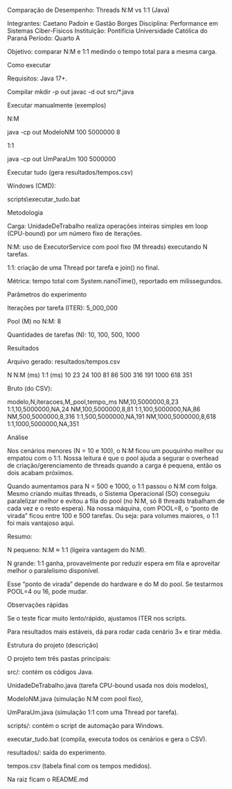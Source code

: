 Comparação de Desempenho: Threads N:M vs 1:1 (Java)

Integrantes: Caetano Padoin e Gastão Borges
Disciplina: Performance em Sistemas Ciber-Físicos
Instituição: Pontifícia Universidade Católica do Paraná
Período: Quarto A

Objetivo: comparar N:M e 1:1 medindo o tempo total para a mesma carga.

Como executar

Requisitos: Java 17+.

Compilar
mkdir -p out
javac -d out src/*.java

Executar manualmente (exemplos)

N:M

java -cp out ModeloNM 100 5000000 8


1:1

java -cp out UmParaUm 100 5000000

Executar tudo (gera resultados/tempos.csv)

Windows (CMD):

scripts\executar_tudo.bat

Metodologia

Carga: UnidadeDeTrabalho realiza operações inteiras simples em loop (CPU-bound) por um número fixo de iterações.

N:M: uso de ExecutorService com pool fixo (M threads) executando N tarefas.

1:1: criação de uma Thread por tarefa e join() no final.

Métrica: tempo total com System.nanoTime(), reportado em milissegundos.

Parâmetros do experimento

Iterações por tarefa (ITER): 5_000_000

Pool (M) no N:M: 8

Quantidades de tarefas (N): 10, 100, 500, 1000

Resultados

Arquivo gerado: resultados/tempos.csv

N	N:M (ms)	1:1 (ms)
10	23	24
100	81	86
500	316	191
1000	618	351

Bruto (do CSV):

modelo,N,iteracoes,M_pool,tempo_ms
NM,10,5000000,8,23
1:1,10,5000000,NA,24
NM,100,5000000,8,81
1:1,100,5000000,NA,86
NM,500,5000000,8,316
1:1,500,5000000,NA,191
NM,1000,5000000,8,618
1:1,1000,5000000,NA,351

Análise

Nos cenários menores (N = 10 e 100), o N:M ficou um pouquinho melhor ou empatou com o 1:1. Nossa leitura é que o pool ajuda a segurar o overhead de criação/gerenciamento de threads quando a carga é pequena, então os dois acabam próximos.

Quando aumentamos para N = 500 e 1000, o 1:1 passou o N:M com folga. Mesmo criando muitas threads, o Sistema Operacional (SO) conseguiu paralelizar melhor e evitou a fila do pool (no N:M, só 8 threads trabalham de cada vez e o resto espera). Na nossa máquina, com POOL=8, o “ponto de virada” ficou entre 100 e 500 tarefas. Ou seja: para volumes maiores, o 1:1 foi mais vantajoso aqui.

Resumo:

N pequeno: N:M ≈ 1:1 (ligeira vantagem do N:M).

N grande: 1:1 ganha, provavelmente por reduzir espera em fila e aproveitar melhor o paralelismo disponível.

Esse “ponto de virada” depende do hardware e do M do pool. Se testarmos POOL=4 ou 16, pode mudar.

Observações rápidas

Se o teste ficar muito lento/rápido, ajustamos ITER nos scripts.

Para resultados mais estáveis, dá para rodar cada cenário 3× e tirar média.

Estrutura do projeto (descrição)

O projeto tem três pastas principais:

src/: contém os códigos Java.

UnidadeDeTrabalho.java (tarefa CPU-bound usada nos dois modelos),

ModeloNM.java (simulação N:M com pool fixo),

UmParaUm.java (simulação 1:1 com uma Thread por tarefa).

scripts/: contém o script de automação para Windows.

executar_tudo.bat (compila, executa todos os cenários e gera o CSV).

resultados/: saída do experimento.

tempos.csv (tabela final com os tempos medidos).

Na raiz ficam o README.md
